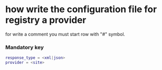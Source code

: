 # how write the configuration file for registry a provider

for write a comment you must start row with "#" symbol.

### Mandatory key
```lua
response_type = <xml|json>
provider = <site>
``` 
